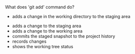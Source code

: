 What does 'git add' command do?
+ adds a change in the working directory to the staging area
* adds a change to the staging area
* adds a change to the working area 
* commits the staged snapshot to the project history
* records changes
* shows the working tree status

